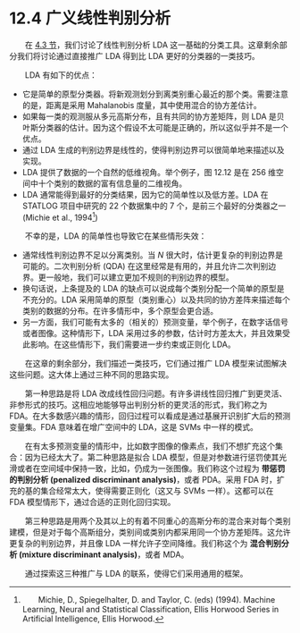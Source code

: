 # 12.4 广义线性判别分析

<style>p{text-indent:2em;2}</style>

在 [4.3 节](../04-Linear-Methods-for-Classification/4.3-Linear-Discriminant-Analysis/index.html)，我们讨论了线性判别分析 LDA 这一基础的分类工具。这章剩余部分我们将讨论通过直接推广 LDA 得到比 LDA 更好的分类器的一类技巧。

LDA 有如下的优点：

- 它是简单的原型分类器。将新观测划分到离类别重心最近的那个类。需要注意的是，距离是采用 Mahalanobis 度量，其中使用混合的协方差估计。
- 如果每一类的观测服从多元高斯分布，且有共同的协方差矩阵，则 LDA 是贝叶斯分类器的估计。因为这个假设不太可能是正确的，所以这似乎并不是一个优点。
- 通过 LDA 生成的判别边界是线性的，使得判别边界可以很简单地来描述以及实现。
- LDA 提供了数据的一个自然的低维视角。举个例子，图 12.12 是在 256 维空间中十个类别的数据的富有信息量的二维视角。
- LDA 通常能得到最好的分类结果，因为它的简单性以及低方差。LDA 在 STATLOG 项目中研究的 22 个数据集中的 7 个，是前三个最好的分类器之一 (Michie et al., 1994[^1])


不幸的是，LDA 的简单性也导致它在某些情形失效：

- 通常线性判别边界不足以分离类别。当 $N$ 很大时，估计更复杂的判别边界是可能的。二次判别分析 (QDA) 在这里经常是有用的，并且允许二次判别边界。更一般地，我们可以建立更加不规则的判别边界的模型。
- 换句话说，上条提及的 LDA 的缺点可以说成每个类别分配一个简单的原型是不充分的。LDA 采用简单的原型（类别重心）以及共同的协方差阵来描述每个类别的数据的分布。在许多情形中，多个原型会更合适。
- 另一方面，我们可能有太多的（相关的）预测变量，举个例子，在数字话信号或者图像。这种情形下，LDA 采用过多的参数，估计时方差太大，并且效果受此影响。在这些情形下，我们需要进一步约束或正则化 LDA。

在这章的剩余部分，我们描述一类技巧，它们通过推广 LDA 模型来试图解决这些问题。这大体上通过三种不同的思路实现。

第一种思路是将 LDA 改成线性回归问题。有许多讲线性回归推广到更灵活、非参形式的技巧。这相应地能够导出判别分析的更灵活的形式，我们称之为 FDA。在大多数感兴趣的情形，回归过程可以看成是通过基展开识别扩大后的预测变量集。FDA 意味着在增广空间中的 LDA，这是 SVMs 中一样的模式。

在有太多预测变量的情形中，比如数字图像的像素点，我们不想扩充这个集合：因为已经太大了。第二种思路是拟合 LDA 模型，但是对参数进行惩罚使其光滑或者在空间域中保持一致，比如，仍成为一张图像。我们称这个过程为 **带惩罚的判别分析 (penalized discriminant analysis)**，或者 PDA。采用 FDA 时，扩充的基的集合经常太大，使得需要正则化（这又与 SVMs 一样）。这都可以在 FDA 模型情形下，通过合适的正则化回归实现。

第三种思路是用两个及其以上的有着不同重心的高斯分布的混合来对每个类别建模，但是对于每个高斯组分，类别间或类别内都采用同一个协方差矩阵。这允许更复杂的判别边界，并且像 LDA 一样允许子空间降维。我们称这个为 **混合判别分析 (mixture discriminant analysis)**，或者 MDA。

通过探索这三种推广与 LDA 的联系，使得它们采用通用的框架。

[^1]: Michie, D., Spiegelhalter, D. and Taylor, C. (eds) (1994). Machine Learning, Neural and Statistical Classification, Ellis Horwood Series in Artificial Intelligence, Ellis Horwood.


